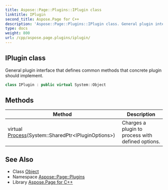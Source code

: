 ```yaml
---
title: Aspose::Page::Plugins::IPlugin class
linktitle: IPlugin
second_title: Aspose.Page for C++
description: 'Aspose::Page::Plugins::IPlugin class. General plugin interface that defines common methods that concrete plugin should implement in C++.'
type: docs
weight: 800
url: /cpp/aspose.page.plugins/iplugin/
---
```

## IPlugin class


General plugin interface that defines common methods that concrete plugin should implement.

```cpp
class IPlugin : public virtual System::Object
```

## Methods

| Method | Description |
| --- | --- |
| virtual [Process](./process/)(System::SharedPtr\<IPluginOptions\>) | Charges a plugin to process with defined options. |
## See Also

* Class [Object](../../system/object/)
* Namespace [Aspose::Page::Plugins](../)
* Library [Aspose.Page for C++](../../)
